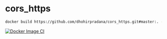 # cors_https
```bash
docker build https://github.com/dhohirpradana/cors_https.git#master:. --network host
```
[![Docker Image CI](https://github.com/dhohirpradana/cors_https/actions/workflows/docker-image.yml/badge.svg?branch=master)](https://github.com/dhohirpradana/cors_https/actions/workflows/docker-image.yml)
